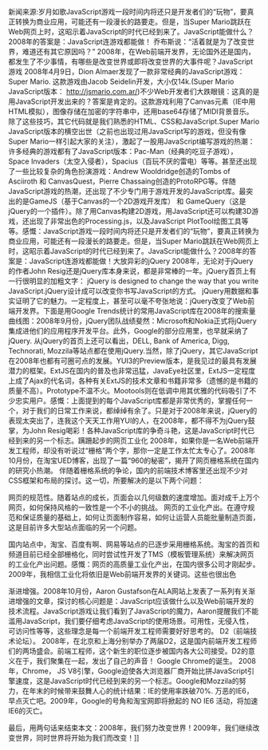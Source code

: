 
新闻来源:岁月如歌JavaScript游戏一段时间内将还只是开发者们的“玩物”，要真正转换为商业应用，可能还有一段漫长的路要走。但是，当Super Mario跳跃在Web网页上时，这昭示着JavaScript的时代已经到来了。JavaScript能做什么？2008年的答案是：JavaScript连游戏都能做！
乔布斯说：“活着就是为了改变世界，难道还有其它原因吗？” 2008年，在Web前端开发界，无论国外还是国内，都发生了不少事情，有哪些是改变世界或即将改变世界的大事件呢？JavaScript游戏 2008年4月9日，Dion Almaer发现了一款非常经典的JavaScript游戏：Super Mario. 这款游戏由Jacob Seidelin开发，大小仅14k.(Super Mario JavaScript版本： http://jsmario.com.ar/)不少Web开发者们大跌眼镜：这真的是用JavaScript开发出来的？答案是肯定的。这款游戏利用了Canvas元素（IE中用HTML模拟），图像存储在加密的字符串中，还用base64存储了MIDI背景音乐。除了这些技巧，其它代码就是我们熟悉的HTML、CSS和JavaScript.Super Mario JavaScript版本的横空出世（之前也出现过用JavaScript写的游戏，但没有像Super Mario一样引起大家的关注），激起了一股用JavaScript编写游戏的热潮：许多经典的游戏都有了JavaScript版本：Pac-Man（经典的吃豆子游戏）， Space Invaders（太空入侵者），Spacius（百玩不厌的雷电）等等。甚至还出现了一些比较复杂的角色扮演游戏：Andrew Wooldridge创造的Tombs of Asciiroth 和 CanvasQuest，Pierre Chassaing创造的ProtoRPG等。伴随JavaScript游戏的热潮，还出现了不少专门用于游戏开发的JavaScript库。最突出的是GameJS（基于Canvas的一个2D游戏开发库） 和 GameQuery（这是jQuery的一个插件）。除了用Canvas构建2D游戏，用JavaScript还可以构建3D游戏，还出现了非常出色的Processing.js，以及JavaScript PlotTool绘图工具等等。感慨：JavaScript游戏一段时间内将还只是开发者们的“玩物”，要真正转换为商业应用，可能还有一段漫长的路要走。但是，当Super Mario跳跃在Web网页上时，这昭示着JavaScript的时代已经到来了。JavaScript能做什么？2008年的答案是：JavaScript连游戏都能做！大放异彩的jQuery 2008年，无论对于jQuery的作者John Resig还是jQuery库本身来说，都是非常棒的一年。jQuery首页上有一行很明显的加粗文字：
jQuery is designed to change the way that you write JavaScript.jQuery设计成可以改变你书写JavaScript的方式。 
jQuery用数据和事实证明了它的魅力。一定程度上，甚至可以毫不夸张地说：jQuery改变了Web前端开发界。下面是用Google Trends统计的常用JavaScript库在2008年的搜索量曲线图：2008年9月份，jQuery团队战绩斐然：Microsoft和Nokia正式将jQuery集成进他们的应用程序开发平台。此外，Google的部分应用里，也早就采纳了jQuery. 从jQuery的首页上还可以看出，DELL, Bank of America, Digg, Technorati, Mozzila等站点都在使用jQuery.当然，除了jQuery，其它JavaScript在2008年也都有可圈可点的发展。YUI3的Preview版本，是我见过的最具有发展潜力的框架。ExtJS在国内的普及也非常迅猛，JavaEye社区里，ExtJS一定程度上成了Ajax的代名词，各种有关ExtJS的技术文章和书籍非常多（遗憾的是书籍的质量不高）。Prototype不温不火。Mootools则在低调中用其优雅的代码吸引了不少忠实用户。感慨：上面提到的每个JavaScript库都是非常优秀的，掌握任何一个，对于我们的日常工作来说，都绰绰有余了。只是对于2008年来说，jQuery的表现太突出了，连我这个天天工作用YUI的人，在2008年，都不得不为jQuery鼓掌，为John Resig喝彩！各种JavaScript库的争奇斗艳，这是JavaScript时代已经到来的另一个标志。蹒跚起步的网页工业化 2008年，如果你是一名Web前端开发工程师，却没有听说过“栅格”两个字，那你一定是工作太忙太专心了。2008年10月份，在淘宝UED博客，出现了一篇“960的秘密”，揭开了网页栅格系统在国内的研究小热潮。 伴随着栅格系统的争论，国内的前端技术博客里还出现不少对CSS框架和布局的探讨。这一切，所要解决的是以下两个问题：

网页的规范性。随着站点的成长，页面会以几何级数的速度增加。面对成千上万个网页，如何保持风格的一致性是一个不小的挑战。 
网页的工业化产出。在遵守规范和保证质量的基础上，如何让页面制作容易，如何让运营人员能批量制造页面，这是目前许多大型站点面临的另一个问题。 

国内站点中，淘宝、百度有啊、网易等站点的已逐步采用栅格系统。淘宝的首页和频道目前已经全部栅格化，同时尝试性开发了TMS（模板管理系统）来解决网页的工业化产出问题。感慨：网页的高质量工业化产出，在国内很多公司才刚起步。2009年，我相信工业化将依旧是Web前端开发界的关键词。这些也很出色 

渐进增强。2008年10月份，Aaron Gustafson在ALA网站上发表了一系列有关渐进增强的文章，探讨的核心问题是：JavaScript应该做什么以及Web前端开发的技术流程。JavaScript游戏让我们看到了JavaScript的魔力，Aaron提醒我们不能滥用JavaScript，我们要仔细考虑JavaScript的使用场景。可用性，无侵入性，可访问性等等，这些理念是每一个前端开发工程师需要好好思考的。 
D2（前端技术论坛）。 2008年，在北京和上海分别举办了两届D2，这是国内前端开发工程师们的两场盛会。前端工程师，这个新生的职位逐步被国内各大公司接受。D2的意义在于，我们聚集在一起，发出了自己的声音！ 
Google Chrome的诞生。 2008年，Chrome， JS V8引擎，Google迫使各大浏览器厂商开始比拼JavaScript引擎速度，这是JavaScript时代已经到来的另一个标志。Google和Mozzila的努力，在年末的时候带来鼓舞人心的统计结果：IE的使用率跌破70%. 万恶的IE6，早点灭亡吧。2009年，Google的号角和淘宝网即将掀起的 NO IE6 活动，将加速IE6的灭亡。 

最后，用两句话来结束本文：2008年，我们努力改变世界！2009年，我们继续改变世界，同时世界将开始为我们而改变！]]